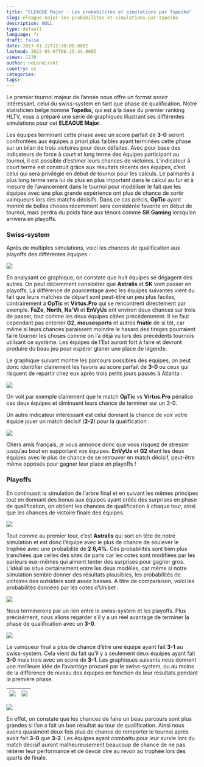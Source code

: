```yaml
---
title: "ELEAGUE Major : Les probabilités et simulations par Topeiko"
slug: eleague-major-les-probabilites-et-simulations-par-topeiko
description: NULL
type: default
language: fr
draft: false
date: 2017-01-22T12:30:00.000Z
lastmod: 2022-05-07T08:25:44.000Z
views: 1230
author: neLendirekt
country: us
categories:
tags:
---
```

Le premier tournoi majeur de l’année nous offre un format assez intéressant, celui du swiss-system en tant que phase de qualification. Notre statisticien belge nommé **Topeiko,** qui est à la base du premier ranking HLTV, vous a préparé une série de graphiques illustrant ses différentes simulations pour cet **ELEAGUE Major**.

Les équipes terminant cette phase avec un score parfait de **3-0** seront confrontées aux équipes a priori plus faibles ayant terminées cette phase sur un bilan de trois victoires pour deux défaites. Avec pour base des indicateurs de force à court et long terme des équipes participant au tournoi, il est possible d’estimer leurs chances de victoires. L’indicateur à court terme est construit grâce aux résultats récents des équipes, c’est celui qui sera privilégié en début de tournoi pour les calculs. Le palmarès à plus long terme sera lui de plus en plus important dans le calcul au fur et à mesure de l’avancement dans le tournoi pour modéliser le fait que les équipes avec une plus grande expérience ont plus de chance de sortir vainqueurs lors des matchs décisifs. Dans ce cas précis, **OpTic** ayant montré de belles choses récemment sera considérée favorite en début de tournoi, mais perdra du poids face aux ténors comme **SK Gaming** lorsqu’on arrivera en playoffs.

### **Swiss-system**

Après de multiples simulations, voici les chances de qualification aux playoffs des différentes équipes :

![](/storage/images/588497dd11640_1png.png)

En analysant ce graphique, on constate que huit équipes se dégagent des autres. On peut décemment considérer que **Astralis** et **SK** vont passer en playoffs. La différence de pourcentage avec les équipes suivantes vient du fait que leurs matches de départ sont peut-être un peu plus faciles, contrairement à **OpTic** et **Virtus.Pro** qui se rencontrent directement par exemple. **FaZe**, **North**, **Na'Vi** et **EnVyUs** ont environ deux chances sur trois de passer, tout comme les deux équipes citées précédemment. Il ne faut cependant pas enterrer **G2**, **mousesports** et autres **fnatic** de si tôt, car même si leurs chances paraissent moindre le hasard des tirages pourraient faire tourner les choses comme on l’a déjà vu lors des précédents tournois utilisant ce système. Les équipes de l’Est auront fort à faire et devront produire du beau jeu pour espérer glaner une place de légende.  
  
 Le graphique suivant montre les parcours possibles des équipes, on peut donc identifier clairement les favoris au score parfait de **3-0** ou ceux qui risquent de repartir chez eux après trois petits jours passés à Atlanta :

![](/storage/images/588497e6e29d1_2png.png)

On voit par exemple clairement que le match **OpTic** vs **Virtus.Pro** pénalise ces deux équipes et diminuent leurs chance de terminer sur un 3-0.

  
 Un autre indicateur intéressant est celui donnant la chance de voir votre équipe jouer un match décisif (**2-2**) pour la qualification :

![](/storage/images/588497eb11df1_3png.png)

Chers amis français, je vous annonce donc que vous risquez de stresser jusqu’au bout en supportant vos équipes. **EnVyUs** et **G2** étant les deux équipes avec le plus de chance de se retrouver en match décisif, peut-être même opposés pour gagner leur place en playoffs !

### **Playoffs**

En continuant la simulation de l’arbre final et en suivant les mêmes principes tout en donnant des bonus aux équipes ayant créés des surprises en phase de qualification, on obtient les chances de qualification à chaque tour, ainsi que les chances de victoire finale des équipes.

![](/storage/images/588497eed3d88_4png.png)

Tout comme au premier tour, c’est **Astralis** qui sort en tête de notre simulation et est donc l’équipe avec le plus de chance de soulever le trophée avec une probabilité de **2** **6,4%**. Ces probabilités sont bien plus tranchées que celles des sites de paris car les cotes sont modifiées par les parieurs eux-mêmes qui aiment tenter des surprises pour gagner gros. L’idéal se situe certainement entre les deux modèles, car même si notre simulation semble donner des résultats plausibles, les probabilités de victoires des outsiders sont assez basses. A titre de comparaison, voici les probabilités données par les cotes d’Unibet :

![](/storage/images/588497f24fd3b_5png.png)

Nous terminerons par un lien entre le swiss-system et les playoffs. Plus précisément, nous allons regarder s’il y a un réel avantage de terminer la phase de qualification avec un **3-0**.

![](/storage/images/588497f7e01bd_6png.png)

Le vainqueur final a plus de chance d’être une équipe ayant fait **3-1** au swiss-system. Cela vient du fait qu’il y a seulement deux équipes ayant fait **3-0** mais trois avec un score de **3-1**. Les graphiques suivants nous donnent une meilleure idée de l’avantage procuré par le swiss-system, ou au moins de la différence de niveau des équipes en fonction de leur résultats pendant la première phase.

| ![](/storage/images/588497fd18b0f_7png.png) | ![](/storage/images/58849806b118f_8png.png) |
| ------------------------------------------- | ------------------------------------------- |

![](/storage/images/5884980d11ea6_9png.png)

En effet, on constate que les chances de faire un beau parcours sont plus grandes si l’on a fait un bon résultat au tour de qualification. Ainsi nous avons quasiment deux fois plus de chance de remporter le tournoi après avoir fait **3-0** que **3-2**. Les équipes ayant combattu pour leur survie lors du match décisif auront malheureusement beaucoup de chance de ne pas réitérer leur performance et de devoir dire au revoir au trophée lors des quarts de finale.

